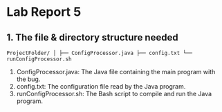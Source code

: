 # Lab Report 5
## 1. The file & directory structure needed
`
ProjectFolder/
│
├── ConfigProcessor.java
├── config.txt
└── runConfigProcessor.sh
`
1. ConfigProcessor.java: The Java file containing the main program with the bug.
2. config.txt: The configuration file read by the Java program.
3. runConfigProcessor.sh: The Bash script to compile and run the Java program.
